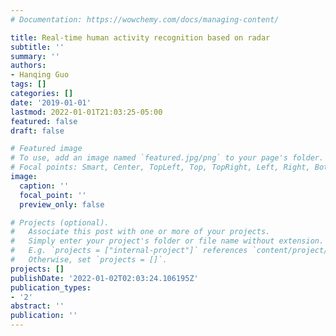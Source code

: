 ```yaml
---
# Documentation: https://wowchemy.com/docs/managing-content/

title: Real-time human activity recognition based on radar
subtitle: ''
summary: ''
authors:
- Hanqing Guo
tags: []
categories: []
date: '2019-01-01'
lastmod: 2022-01-01T21:03:25-05:00
featured: false
draft: false

# Featured image
# To use, add an image named `featured.jpg/png` to your page's folder.
# Focal points: Smart, Center, TopLeft, Top, TopRight, Left, Right, BottomLeft, Bottom, BottomRight.
image:
  caption: ''
  focal_point: ''
  preview_only: false

# Projects (optional).
#   Associate this post with one or more of your projects.
#   Simply enter your project's folder or file name without extension.
#   E.g. `projects = ["internal-project"]` references `content/project/deep-learning/index.md`.
#   Otherwise, set `projects = []`.
projects: []
publishDate: '2022-01-02T02:03:24.106195Z'
publication_types:
- '2'
abstract: ''
publication: ''
---
```

